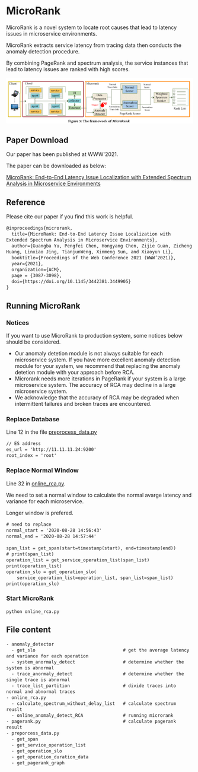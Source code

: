 # MicroRank
MicroRank is a novel system to locate root causes that lead to latency issues in microservice environments. 

MicroRank extracts service latency from tracing data then conducts the anomaly detection procedure.

By combining PageRank and spectrum analysis, the service instances that lead to latency issues are ranked with high scores. 

![image](./fig/framwork.png)

## Paper Download
Our paper has been published at WWW'2021.

The paper can be downloaded as below:

[MicroRank: End-to-End Latency Issue Localization with Extended Spectrum Analysis in Microservice Environments](https://dl.acm.org/doi/10.1145/3442381.3449905)

## Reference
Please cite our paper if you find this work is helpful. 

```
@inproceedings{microrank,
  title={MicroRank: End-to-End Latency Issue Localization with Extended Spectrum Analysis in Microservice Environments},
  author={Guangba Yu, Pengfei Chen, Hongyang Chen, Zijie Guan, Zicheng Huang, Linxiao Jing, TianjunWeng, Xinmeng Sun, and Xiaoyun Li},
  booktitle={Proceedings of the Web Conference 2021 (WWW’2021)},
  year={2021},
  organization={ACM},
  page = {3087-3098},
  doi={https://doi.org/10.1145/3442381.3449905}
}
```

## Running MicroRank

### Notices
If you want to use MicroRank to production system, some notices below should be considered. 
- Our anomaly detetion module is not always suitable for each microservice system. If you have more excellent anomaly detection module for your system, we recommend that replacing the anomaly detetion module with your approach before RCA.
- Microrank needs more iterations in PageRank if your system is a large microservice system. The accuracy of RCA may decline in a large microservice system.
- We acknowledge that the accuracy of RCA may be degraded when intermittent failures and broken traces  are encountered.

### Replace Database

Line 12 in the file [preprocess_data.py](preprocess_data.py) 
```
// ES address
es_url = 'http://11.11.11.24:9200'
root_index = 'root'
```

### Replace Normal Window
Line 32 in [online_rca.py](online_rca.py).

We need to set a normal window to calculate the normal avarge latency and variance for each microservice.

Longer window is prefered.

```
# need to replace 
normal_start = '2020-08-28 14:56:43'
normal_end = '2020-08-28 14:57:44'

span_list = get_span(start=timestamp(start), end=timestamp(end))
# print(span_list)
operation_list = get_service_operation_list(span_list)
print(operation_list)
operation_slo = get_operation_slo(
    service_operation_list=operation_list, span_list=span_list)
print(operation_slo)
```

### Start MicroRank
```
python online_rca.py
```

## File content
```
- anomaly_detector
  - get_slo                                 # get the average latency and variance for each operation
  - system_anormaly_detect                  # determine whether the system is abnormal 
  - trace_anormaly_detect                   # determine whether the single trace is abnormal 
  - trace_list_partition                    # divide traces into normal and abnormal traces
- online_rca.py
  - calculate_spectrum_without_delay_list   # calculate spectrum reuslt
  - online_anomaly_detect_RCA               # running microrank
- pagerank.py                               # calculate pagerank result
- preporcess_data.py
  - get_span 
  - get_service_operation_list 
  - get_operation_slo 
  - get_operation_duration_data 
  - get_pagerank_graph 
  







